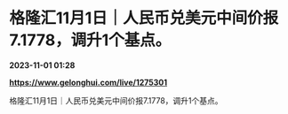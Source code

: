 # 格隆汇11月1日｜人民币兑美元中间价报7.1778，调升1个基点。

**2023-11-01 01:28**

**https://www.gelonghui.com/live/1275301**

格隆汇11月1日｜人民币兑美元中间价报7.1778，调升1个基点。